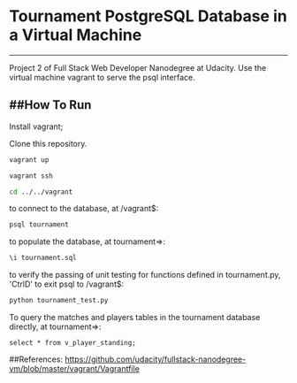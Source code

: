 # Tournament PostgreSQL Database in a Virtual Machine
------------
Project 2 of Full Stack Web Developer Nanodegree at Udacity. Use the virtual machine vagrant to serve the psql interface.

##How To Run
------

Install vagrant;

Clone this repository.

```sh
vagrant up

vagrant ssh

cd ../../vagrant
```
to connect to the database, at /vagrant$:
```sh
psql tournament
```
to populate the database, at tournament=>:
```sh
\i tournament.sql
```
to verify the passing of unit testing for functions defined in tournament.py, 'CtrlD'
to exit psql to /vagrant$:
```sh
python tournament_test.py
```

To query the matches and players tables in the tournament database directly, at
tournament=>:
```
select * from v_player_standing;
```

##References:
https://github.com/udacity/fullstack-nanodegree-vm/blob/master/vagrant/Vagrantfile
